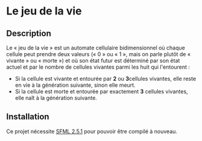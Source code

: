 # Le jeu de la vie

## Description
Le « jeu de la vie » est un automate cellulaire bidimensionnel où chaque cellule peut prendre deux valeurs (« 0 » ou « 1 », mais on parle plutôt de « vivante » ou « morte ») et où son état futur est déterminé par son état actuel et par le nombre de cellules vivantes parmi les huit qui l'entourent :

- Si la cellule est vivante et entourée par **2** ou **3**cellules vivantes, elle reste en vie à la génération suivante, sinon elle meurt.
- Si la cellule est morte et entourée par exactement **3** cellules vivantes, elle naît à la génération suivante.

## Installation
Ce projet nécessite [SFML 2.5.1](https://www.sfml-dev.org/download/sfml/2.5.1/index-fr.php) pour pouvoir être compilé à nouveau.
